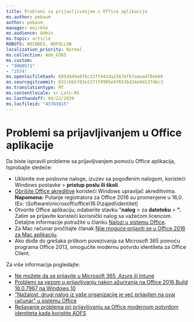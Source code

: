 ```yaml
---
title: Problemi sa prijavljivanjem u Office aplikacije
ms.author: pebaum
author: pebaum
manager: mnirkhe
ms.audience: Admin
ms.topic: article
ROBOTS: NOINDEX, NOFOLLOW
localization_priority: Normal
ms.collection: Adm_O365
ms.custom:
- "9000571"
- "2574"
ms.openlocfilehash: 695d449a876c22ff441da2367ef67aaea470eb66
ms.sourcegitcommit: 631cbb5f03e5371f0995e976536d24e9d13746c3
ms.translationtype: MT
ms.contentlocale: sr-Latn-RS
ms.lasthandoff: 04/22/2020
ms.locfileid: "43763015"
---
```

# <a name="issues-signing-in-to-office-apps"></a>Problemi sa prijavljivanjem u Office aplikacije

Da biste ispravili probleme sa prijavljivanjem pomoću Office aplikacija, Isprobajte sledeće:

- Uklonite sve poslovne naloge, izuzev sa pogođenim nalogom, koristeći Windows postavke > **pristup poslu ili školi**.
- [Obrišite Office akreditive](https://docs.microsoft.com/office/troubleshoot/error-messages/another-account-already-signed-in#step-3-clear-cached-credentials-on-the-computer) koristeći Windows upravljač akreditivima.<br/>
    **Napomena:** Putanje registratora za Office 2016 su promenjene u 16,0. (Ex: \Software\microsoft\office\16.0\zajed\identitet\)
- Otvorite Office aplikaciju, odaberite stavku "**nalog** > za **datoteku** > **".** Zatim se prijavite koristeći korisnički nalog sa važećom licencom. Detaljne informacije potražite u članku [Nalozi u sistemu Office](https://support.office.com/article/accounts-in-office-628ea040-f265-49de-b986-be09c3ebf8a9).
- Za Mac računar pročitajte članak [Nije moguće prijaviti se u Office 2016 za Mac aplikaciju](https://docs.microsoft.com/office365/troubleshoot/authentication/sign-in-to-office-2016-for-mac-fail).
- Ako dođe do grešaka prilikom povezivanja sa Microsoft 365 pomoću programa Office 2013, omogućite modernu potvrdu identiteta za Office Client.

Za više informacija pogledajte:
- [Ne možete da se prijavite u Microsoft 365, Azure ili Intune](https://docs.microsoft.com/office365/troubleshoot/authentication/sign-in-to-office-365-azure-intune)
- [Problemi sa vezom u prijavljivanju nakon ažuriranja na Office 2016 Build 16.0.7967 na Windows 10](https://docs.microsoft.com/office365/troubleshoot/administration/connection-issue-when-sign-in-office-2016)
- ["Nažalost, drugi nalog iz vaše organizacije je već prijavljen na ovaj računar" u sistemu Office](https://docs.microsoft.com/office/troubleshoot/error-messages/another-account-already-signed-in)
- [Rešavanje problema pri prijavljivanju sa Office modernom potvrdom identiteta kada koristite ADFS](https://docs.microsoft.com/office365/troubleshoot/authentication/sign-in-issue-with-modern-auth)